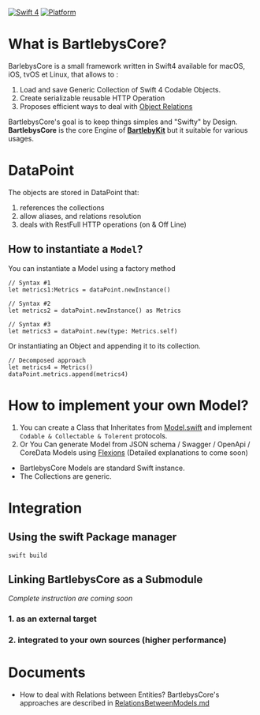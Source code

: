 
[![Swift 4](https://img.shields.io/badge/Swift-4.0-orange.svg)](https://swift.org)  [![Platform](https://img.shields.io/badge/platforms-macOS%20∙%20iOS%20∙%20watchOS%20∙%20tvOS∙%20Linux-blue.svg)](https://developer.apple.com/platforms/) 

# What is BartlebysCore?


BarlebysCore is a small framework written in Swift4 available for macOS, iOS, tvOS et Linux, that allows to : 

1. Load and save Generic Collection of Swift 4 Codable Objects.
2. Create serializable reusable HTTP Operation 
3. Proposes efficient ways to deal with [Object Relations](https://github.com/Bartlebys/BartlebysCore/blob/master/Documents/RelationsBetweenModels.md)

BartlebysCore's goal is to keep things simples and "Swifty" by Design.
**BartlebysCore** is the core Engine of [**BartlebyKit**](https://github.com/Bartlebys/BartlebyKit) but it suitable for various usages.

# DataPoint

The objects are stored in DataPoint that: 

1. references the collections 
2. allow aliases, and relations resolution
3. deals with RestFull HTTP operations (on & Off Line)

## How to instantiate a `Model`?

You can instantiate a Model using a factory method

```
// Syntax #1
let metrics1:Metrics = dataPoint.newInstance()

// Syntax #2
let metrics2 = dataPoint.newInstance() as Metrics

// Syntax #3
let metrics3 = dataPoint.new(type: Metrics.self)
```

Or instantiating an Object and appending it to its collection.

```
// Decomposed approach 
let metrics4 = Metrics()
dataPoint.metrics.append(metrics4)
```

# How to implement your own Model?

1. You can create a Class that Inheritates from [Model.swift](https://github.com/Bartlebys/BartlebysCore/blob/master/Sources/BartlebysCore/Model.swift) and implement `Codable & Collectable & Tolerent` protocols.
2. Or You Can generate Model from JSON schema / Swagger / OpenApi / CoreData Models using [Flexions](https://github.com/Bartlebys/BartlebysCore/tree/master/BartlebysCore.flexions) (Detailed explanations to come soon)

- BartlebysCore Models are standard Swift instance.
- The Collections are generic.

# Integration

## Using the swift Package manager

```swift build```


## Linking BartlebysCore as a Submodule

*Complete instruction are coming soon*
### 1. as an external target
### 2. integrated to your own sources (higher performance)




# Documents

- How to deal with Relations between Entities? BartlebysCore's approaches are described in [RelationsBetweenModels.md](Documents/RelationsBetweenModels.md)
